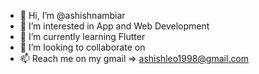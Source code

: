 - 👋 Hi, I’m @ashishnambiar
- 👀 I’m interested in App and Web Development 
- 🌱 I’m currently learning Flutter 
- 💞️ I’m looking to collaborate on 
- 📫 Reach me on my gmail => ashishleo1998@gmail.com
